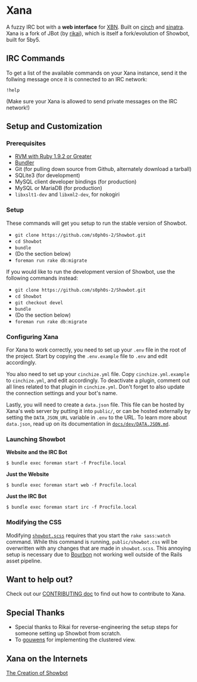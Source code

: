 # Xana

A fuzzy IRC bot with a **web interface** for [XBN](https://xbn.fm).
Built on [cinch](https://github.com/cinchrb/cinch) and
[sinatra](http://www.sinatrarb.com/). Xana is a fork of JBot (by
[rikai](https://github.com/rikai)), which is itself a fork/evolution of
Showbot, built for 5by5.

## IRC Commands

To get a list of the available commands on your Xana instance, send it the
follwing message once it is connected to an IRC network:

```
!help
```

(Make sure your Xana is allowed to send private messages on the IRC network!)

## Setup and Customization

### Prerequisites

 * [RVM with Ruby 1.9.2 or Greater](https://rvm.io/)
 * [Bundler](http://gembundler.com/)
 * Git (for pulling down source from Github, alternately download a tarball)
 * SQLite3 (for development)
 * MySQL client developer bindings (for production)
 * MySQL or MariaDB (for production)
 * `libxslt1-dev` and `libxml2-dev`, for nokogiri

### Setup

These commands will get you setup to run the stable version of Showbot.

 * `git clone https://github.com/s0ph0s-2/Showbot.git`
 * `cd Showbot`
 * `bundle`
 * (Do the section below)
 * `foreman run rake db:migrate`

If you would like to run the development version of Showbot, use the following
commands instead:

 * `git clone https://github.com/s0ph0s-2/Showbot.git`
 * `cd Showbot`
 * `git checkout devel`
 * `bundle`
 * (Do the section below)
 * `foreman run rake db:migrate`

### Configuring Xana

For Xana to work correctly, you need to set up your `.env` file in the root of
the project. Start by copying the `.env.example` file to `.env` and edit
accordingly.

You also need to set up your `cinchize.yml` file. Copy `cinchize.yml.example` to
`cinchize.yml`, and edit accordingly. To deactivate a plugin, comment out all
lines related to that plugin in `cinchize.yml`. Don't forget to also update the
connection settings and your bot's name.

Lastly, you will need to create a `data.json` file. This file can be hosted by
Xana's web server by putting it into `public/`, or can be hosted externally by
setting the `DATA_JSON_URL` variable in `.env` to the URL. To learn more about
`data.json`, read up on its documentation in [`docs/dev/DATA.JSON.md`](https://github.com/rikai/Showbot/blob/master/docs/dev/DATA.JSON.md).

### Launching Showbot

**Website and the IRC Bot**

```
$ bundle exec foreman start -f Procfile.local
```

**Just the Website**

```
$ bundle exec foreman start web -f Procfile.local
```

**Just the IRC Bot**

```
$ bundle exec foreman start irc -f Procfile.local
```

### Modifying the CSS

Modifying [`showbot.scss`][showbot_scss] requires that you start the `rake sass:watch`
command. While this command is running, `public/showbot.css` will be
overwritten with any changes that are made in `showbot.scss`. This annoying
setup is necessary due to [Bourbon](https://github.com/thoughtbot/bourbon) not
working well outside of the Rails asset pipeline.

[showbot_scss]: https://github.com/s0ph0s-2/Showbot/blob/master/sass/showbot.scss

## Want to help out?

Check out our [CONTRIBUTING doc](https://github.com/s0ph0s-2/Showbot/blob/master/CONTRIBUTING.md)
to find out how to contribute to Xana.

## Special Thanks

 * Special thanks to Rikai for reverse-engineering the setup steps for someone
   setting up Showbot from scratch.
 * To [gouwens](https://github.com/gouwens) for implementing the clustered
   view.

## Xana on the Internets

[The Creation of Showbot](http://pileofturtles.com/2011/07/showbot/)

